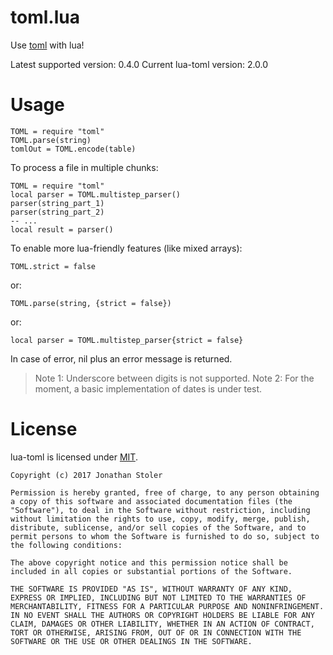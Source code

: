 # toml.lua

Use [toml](https://github.com/toml-lang/toml) with lua!

Latest supported version: 0.4.0
Current lua-toml version: 2.0.0

# Usage

	TOML = require "toml"
	TOML.parse(string)
	tomlOut = TOML.encode(table)

To process a file in multiple chunks:

	TOML = require "toml"
	local parser = TOML.multistep_parser()
	parser(string_part_1)
	parser(string_part_2)
	-- ...
	local result = parser()

To enable more lua-friendly features (like mixed arrays):

	TOML.strict = false

or:

	TOML.parse(string, {strict = false})

or:

	local parser = TOML.multistep_parser{strict = false}

In case of error, nil plus an error message is returned.

<span></span>

> Note 1: Underscore between digits is not supported.
> Note 2: For the moment, a basic implementation of dates is under test.

# License

lua-toml is licensed under [MIT](https://opensource.org/licenses/MIT).

```
Copyright (c) 2017 Jonathan Stoler

Permission is hereby granted, free of charge, to any person obtaining a copy of this software and associated documentation files (the "Software"), to deal in the Software without restriction, including without limitation the rights to use, copy, modify, merge, publish, distribute, sublicense, and/or sell copies of the Software, and to permit persons to whom the Software is furnished to do so, subject to the following conditions:

The above copyright notice and this permission notice shall be included in all copies or substantial portions of the Software.

THE SOFTWARE IS PROVIDED "AS IS", WITHOUT WARRANTY OF ANY KIND, EXPRESS OR IMPLIED, INCLUDING BUT NOT LIMITED TO THE WARRANTIES OF MERCHANTABILITY, FITNESS FOR A PARTICULAR PURPOSE AND NONINFRINGEMENT. IN NO EVENT SHALL THE AUTHORS OR COPYRIGHT HOLDERS BE LIABLE FOR ANY CLAIM, DAMAGES OR OTHER LIABILITY, WHETHER IN AN ACTION OF CONTRACT, TORT OR OTHERWISE, ARISING FROM, OUT OF OR IN CONNECTION WITH THE SOFTWARE OR THE USE OR OTHER DEALINGS IN THE SOFTWARE.
```
